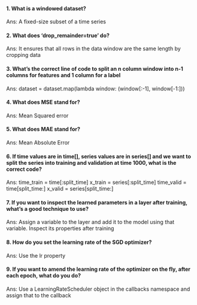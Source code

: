 #### 1. What is a windowed dataset?
Ans: A fixed-size subset of a time series
#### 2. What does ‘drop_remainder=true’ do?
Ans: It ensures that all rows in the data window are the same length by cropping data
#### 3. What’s the correct line of code to split an n column window into n-1 columns for features and 1 column for a label
Ans: dataset = dataset.map(lambda window: (window[:-1], window[-1:]))
#### 4. What does MSE stand for?
Ans: Mean Squared error
#### 5. What does MAE stand for?
Ans: Mean Absolute Error
#### 6. If time values are in time[], series values are in series[] and we want to split the series into training and validation at time 1000, what is the correct code?
Ans:
time_train = time[:split_time]
x_train = series[:split_time]
time_valid = time[split_time:]
x_valid = series[split_time:]
#### 7. If you want to inspect the learned parameters in a layer after training, what’s a good technique to use?
Ans: Assign a variable to the layer and add it to the model using that variable. Inspect its properties after training
#### 8. How do you set the learning rate of the SGD optimizer?
Ans: Use the lr property
#### 9. If you want to amend the learning rate of the optimizer on the fly, after each epoch, what do you do?
Ans: Use a LearningRateScheduler object in the callbacks namespace and assign that to the callback